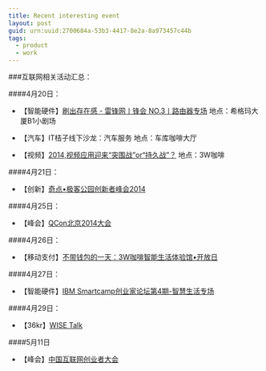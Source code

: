 ```yaml
---
title: Recent interesting event
layout: post
guid: urn:uuid:2700684a-53b3-4417-8e2a-8a973457c44b
tags:
  - product
  - work
---
```


###互联网相关活动汇总：

####4月20日：

* 【智能硬件】[刷出存在感 - 雷锋网丨锋会 NO.3丨路由器专场](http://www.huodongxing.com/go/route) 地点：希格玛大厦B1小剧场 

* 【汽车】IT桔子线下沙龙：汽车服务 地点：车库咖啡大厅

* 【视频】[2014,视频应用迎来“突围战”or“持久战”？](http://3wcoffee.com/event/d_0000000044fa4b14014531ef43903862.html) 地点：3W咖啡 

####4月21日：

* 【创新】[奇点•极客公园创新者峰会2014](http://www.geekpark.net/event/detail/202529)

####4月25日：

* 【峰会】[QCon北京2014大会](http://www.qconbeijing.com/)

####4月26日：

* 【移动支付】[不带钱包的一天：3W咖啡智能生活体验馆•开放日](http://3wcoffee.com/event/d_0000000044fa4b1401454177bf586f13.html)

####4月27日：

* 【智能硬件】[IBM Smartcamp创业家论坛第4期-智慧生活专场](http://www.huodongxing.com/event/1224435170700)

####4月29日：

* 【36kr】[WISE Talk](http://www.36kr.com/events/wisetalk-201404-bj)

####5月11日

*  【峰会】[中国互联网创业者大会](http://zz.comsenz.com/2014cy/yicheng.html#yicheng)
